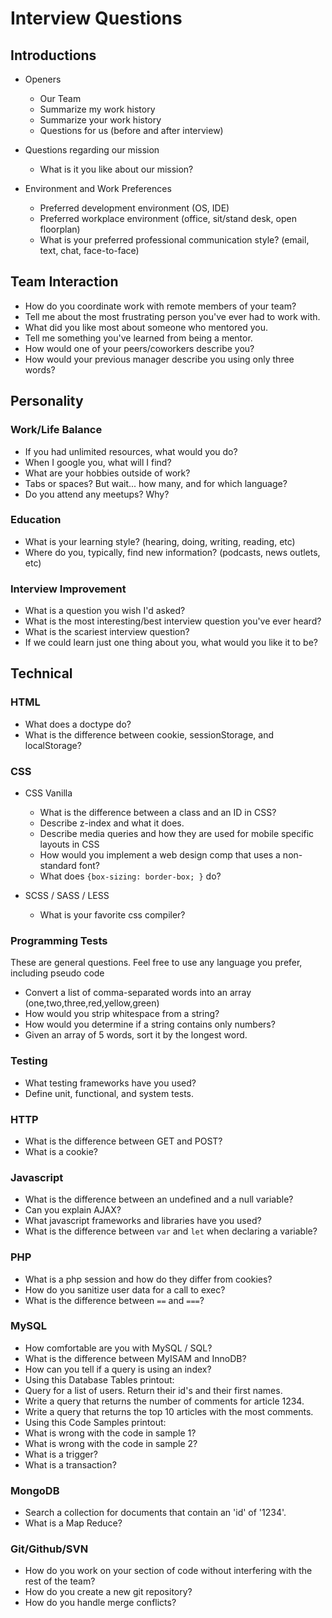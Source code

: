 # Interview Questions

## Introductions

* Openers
    * Our Team
    * Summarize my work history
    * Summarize your work history
    * Questions for us (before and after interview)
    
* Questions regarding our mission
    * What is it you like about our mission?

* Environment and Work Preferences
    * Preferred development environment (OS, IDE)
    * Preferred workplace environment (office, sit/stand desk, open floorplan)
    * What is your preferred professional communication style? (email, text, chat, face-to-face)

## Team Interaction
* How do you coordinate work with remote members of your team?
* Tell me about the most frustrating person you've ever had to work with. 
* What did you like most about someone who mentored you.
* Tell me something you've learned from being a mentor. 
* How would one of your peers/coworkers describe you?
* How would your previous manager describe you using only three words? 

## Personality

### Work/Life Balance
* If you had unlimited resources, what would you do?
* When I google you, what will I find?
* What are your hobbies outside of work?
* Tabs or spaces? But wait... how many, and for which language?
* Do you attend any meetups? Why?

### Education
* What is your learning style? (hearing, doing, writing, reading, etc)
* Where do you, typically, find new information? (podcasts, news outlets, etc)

### Interview Improvement
* What is a question you wish I'd asked?
* What is the most interesting/best interview question you've ever heard?
* What is the scariest interview question?
* If we could learn just one thing about you, what would you like it to be?

## Technical 
    
### HTML
* What does a doctype do?
* What is the difference between cookie, sessionStorage, and localStorage?

### CSS
* CSS Vanilla
    * What is the difference between a class and an ID in CSS?
    * Describe z-index and what it does.
    * Describe media queries and how they are used for mobile specific layouts in CSS
    * How would you implement a web design comp that uses a non-standard font?
    * What does `{box-sizing: border-box; }` do?
      
* SCSS / SASS / LESS
    * What is your favorite css compiler?
    
### Programming Tests
These are general questions. Feel free to use any language you prefer, including pseudo code
* Convert a list of comma-separated words into an array (one,two,three,red,yellow,green)
* How would you strip whitespace from a string?
* How would you determine if a string contains only numbers?
* Given an array of 5 words, sort it by the longest word. 

### Testing
* What testing frameworks have you used?
* Define unit, functional, and system tests.

### HTTP
* What is the difference between GET and POST?
* What is a cookie?

### Javascript
* What is the difference between an undefined and a null variable?
* Can you explain AJAX?
* What javascript frameworks and libraries have you used?
* What is the difference between `var` and `let` when declaring a variable? 

### PHP
* What is a php session and how do they differ from cookies?
* How do you sanitize user data for a call to exec?
* What is the difference between `==` and `===`?

### MySQL
* How comfortable are you with MySQL / SQL?
* What is the difference between MyISAM and InnoDB?
* How can you tell if a query is using an index?
* Using this Database Tables printout:
* Query for a list of users. Return their id's and their first names.
* Write a query that returns the number of comments for article 1234.
* Write a query that returns the top 10 articles with the most comments.
* Using this Code Samples printout:
* What is wrong with the code in sample 1?
* What is wrong with the code in sample 2?
* What is a trigger?
* What is a transaction?

### MongoDB
* Search a collection for documents that contain an 'id' of '1234'.
* What is a Map Reduce?

### Git/Github/SVN
* How do you work on your section of code without interfering with the rest of the team?
* How do you create a new git repository?
* How do you handle merge conflicts?



